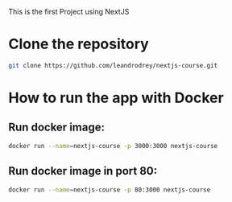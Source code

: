 
This is the first Project using NextJS

# Clone the repository
```bash
git clone https://github.com/leandrodrey/nextjs-course.git
```

# How to run the app with Docker

## Run docker image:
```bash
docker run --name=nextjs-course -p 3000:3000 nextjs-course
```

## Run docker image in port 80:
```bash
docker run --name=nextjs-course -p 80:3000 nextjs-course
```